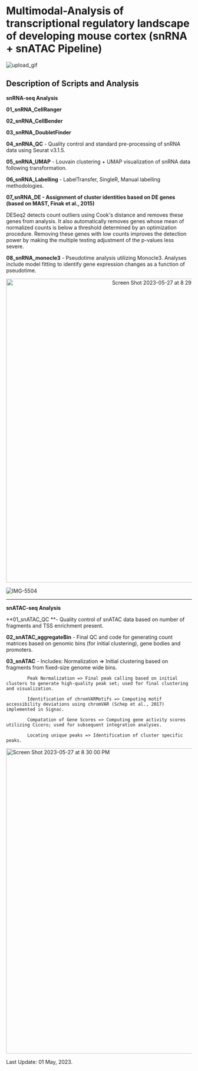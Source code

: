 # Multimodal-Analysis of transcriptional regulatory landscape of developing mouse cortex (snRNA + snATAC Pipeline)

![upload_gif](https://github.com/aliamrod/Multimodal-Analysis/assets/62684338/e0ed5460-3481-487c-9670-c58466d627fa)

## Description of Scripts and Analysis

**snRNA-seq Analysis**

**01_snRNA_CellRanger**

**02_snRNA_CellBender**

**03_snRNA_DoubletFinder**

**04_snRNA_QC** - Quality control and standard pre-processing of snRNA data using Seurat v3.1.5. 

**05_snRNA_UMAP** - Louvain clustering + UMAP visualization of snRNA data following transformation.

**06_snRNA_Labelling** - LabelTransfer, SingleR, Manual labelling methodologies.

**07_snRNA_DE - Assignment of cluster identities based on DE genes (based on MAST, Finak et al., 2015)** 

DESeq2 detects count outliers using Cook's distance and removes these genes from analysis. It also automatically removes genes whose mean of normalized counts is below a threshold determined by an optimization procedure. Removing these genes with low counts improves the detection power by making the multiple testing adjustment of the p-values less severe.


**08_snRNA_monocle3** - Pseudotime analysis utilizing Monocle3. Analyses include model fitting to identify gene expression changes as a function of pseudotime.



<p align="center">
<img width="821" alt="Screen Shot 2023-05-27 at 8 29 24 PM" src="https://github.com/aliamrod/Multimodal-Analysis/assets/62684338/7b343b31-995c-46e5-a501-539df1cb6fed">





![IMG-5504](https://github.com/aliamrod/Multimodal-Analysis/assets/62684338/a296e82a-8041-40bb-a7f7-076f9fcddd25)



------------------------------------------------------------------------------------------------


**snATAC-seq Analysis**

**01_snATAC_QC **- Quality control of snATAC data based on number of fragments and TSS enrichment present.

**02_snATAC_aggregateBin** - Final QC and code for generating count matrices based on genomic bins (for initial clustering), gene bodies and promoters.

**03_snATAC** - 
  Includes: Normalization => Initial clustering based on fragments from fixed-size genome wide bins.

            Peak Normalization => Final peak calling based on initial clusters to generate high-quality peak set; used for final clustering and visualization.

            Identification of chromVARMotifs => Computing motif accessibility deviations using chromVAR (Schep et al., 2017) implemented in Signac.

            Compatation of Gene Scores => Computing gene activity scores utilizing Cicero; used for subsequent integration analyses. 

            Locating unique peaks => Identification of cluster specific peaks.



<img width="825" alt="Screen Shot 2023-05-27 at 8 30 00 PM" src="https://github.com/aliamrod/Multimodal-Analysis/assets/62684338/65bed62b-fcd0-4a08-a95b-e3baaa229202">

Last Update: 01 May, 2023.
